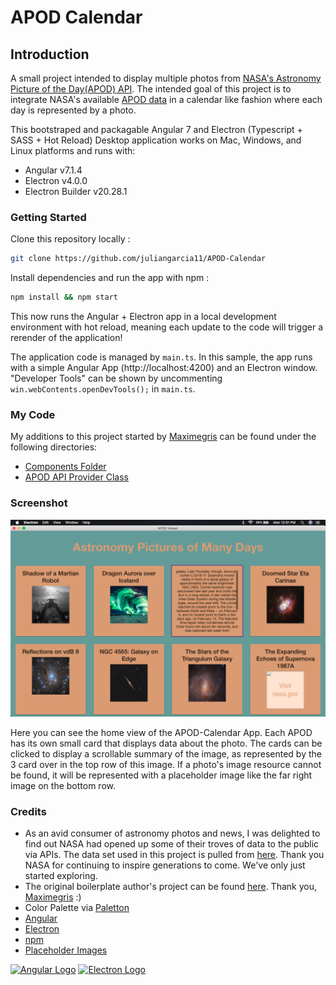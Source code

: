 # APOD Calendar

## Introduction
A small project intended to display multiple photos from [NASA's Astronomy Picture of the Day(APOD) API](https://apod.nasa.gov/apod/astropix.html). The intended goal of this project is to integrate NASA's available [APOD data](https://api.nasa.gov/api.html#apod) in a calendar like fashion where each day is represented by a photo.

This bootstraped and packagable Angular 7 and Electron (Typescript + SASS + Hot Reload) Desktop application works on Mac, Windows, and Linux platforms and runs with:
- Angular v7.1.4
- Electron v4.0.0
- Electron Builder v20.28.1

### Getting Started

Clone this repository locally :

``` bash
git clone https://github.com/juliangarcia11/APOD-Calendar
```

Install dependencies and run the app with npm :

``` bash
npm install && npm start
```

This now runs the Angular + Electron app in a local development environment with hot reload, meaning each update to the code will trigger a rerender of the application!

The application code is managed by `main.ts`. In this sample, the app runs with a simple Angular App (http://localhost:4200) and an Electron window. "Developer Tools" can be shown by uncommenting `win.webContents.openDevTools();` in `main.ts`.

### My Code
My additions to this project started by [Maximegris](https://github.com/maximegris/angular-electron.git) can be found under the following directories:

- [Components Folder](src/app/components/)
- [APOD API Provider Class](src/app/providers/apod-api.service.ts)

### Screenshot
![Version 0](src/assets/APOD-Calendar-ver0.png)

Here you can see the home view of the APOD-Calendar App. Each APOD has its own small card that displays data about the photo. The cards can be clicked to display a scrollable summary of the image, as represented by the 3 card over in the top row of this image. If a photo's image resource cannot be found, it will be represented with a placeholder image like the far right image on the bottom row.

### Credits
- As an avid consumer of astronomy photos and news, I was delighted to find out NASA had opened up some of their troves of data to the public via APIs. The data set used in this project is pulled from [here](https://api.nasa.gov/api.html#apod). Thank you NASA for continuing to inspire generations to come. We've only just started exploring.
- The original boilerplate author's project can be found [here](https://github.com/maximegris/angular-electron.git). Thank you, [Maximegris](https://github.com/maximegris) :)
- Color Palette via [Paletton](http://paletton.com/#uid=23h0u0kaOw02WSq6vHQfLr2lplp)
- [Angular](https://angular.io)
- [Electron](https://electronjs.org/)
- [npm](https://www.npmjs.com/)
- [Placeholder Images](https://placeholder.com/)

[![Angular Logo](https://www.vectorlogo.zone/logos/angular/angular-icon.svg)](https://angular.io/) [![Electron Logo](https://www.vectorlogo.zone/logos/electronjs/electronjs-icon.svg)](https://electronjs.org/)
